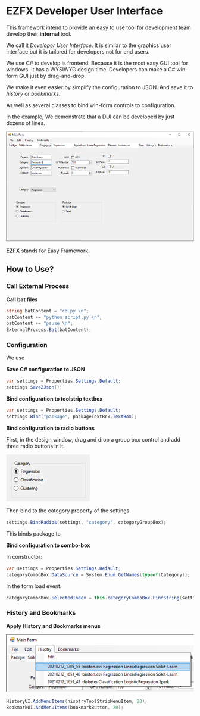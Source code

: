 # EZFX Developer User Interface



This framework intend to provide an easy to use tool for development team develop their **internal** tool.



We call it *Developer User Interface*. It is similar to the graphics user interface but it is tailored for developers not for end users.



We use C# to develop is frontend. Because it is the most easy GUI tool for windows. It has a WYSIWYG design time. Developers can make a C# win-form GUI just by drag-and-drop.



We make it even easier by simplify the configuration to JSON. And save it to *history* or *bookmarks*.



As well as several classes to bind win-form controls to configuration.



In the example, We demonstrate that a DUI can be developed by just dozens of lines.

![](images/screen.png)

**EZFX** stands for Easy Framework.



## How to Use?

### Call External Process

**Call bat files**

```c#
string batContent = "cd py \n";
batContent += "python script.py \n";
batContent += "pause \n";
ExternalProcess.Bat(batContent);
```



### Configuration

We use

**Save C# configuration to JSON**

```c#
var settings = Properties.Settings.Default;
settings.Save2Json();
```

**Bind configuration to toolstrip textbox**

```c#
var settings = Properties.Settings.Default;
settings.Bind("package", packageTextBox.TextBox);
```

**Bind configuration to radio buttons**

First, in the design window, drag and drop a group box control and add three radio buttons in it.

![radio buttons](images/category.png)

Then bind to the category property of the settings.

```C#
settings.BindRadios(settings, "category", categoryGroupBox);
```

This binds package to 

**Bind configuration to combo-box**

In constructor:

```c#
var settings = Properties.Settings.Default;
categoryComboBox.DataSource = System.Enum.GetNames(typeof(Category));
```

In the form load event:

```c#
categoryComboBox.SelectedIndex = this.categoryComboBox.FindString(settings.category);
```

### History and Bookmarks

**Apply History and Bookmarks menus**

![history](images/history.png)

```c#
HistoryUI.AddMenuItems(hisotryToolStripMenuItem, 20);
BookmarkUI.AddMenuItems(bookmarkButton, 20);
```

